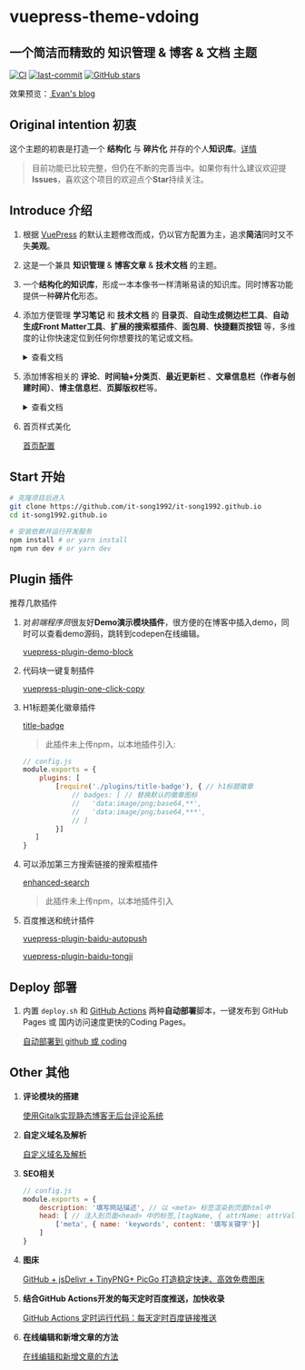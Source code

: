 # vuepress-theme-vdoing

## 一个简洁而精致的 知识管理 & 博客 & 文档  主题

[![CI](https://github.com/it-song1992/it-song1992.github.io/workflows/CI/badge.svg)](https://github.com/it-song1992/it-song1992.github.io/actions?query=workflow:CI) [![last-commit](https://img.shields.io/github/last-commit/it-song1992/it-song1992.github.io)](https://github.com/it-song1992/it-song1992.github.io/commits/master) [![GitHub stars](https://img.shields.io/github/stars/it-song1992/it-song1992.github.io)](https://github.com/it-song1992/it-song1992.github.io/stargazers)

效果预览：[ Evan's blog](https://xugaoyi.com/)



## Original intention 初衷

这个主题的初衷是打造一个 **结构化** 与 **碎片化** 并存的个人**知识库**。[详情](https://github.com/it-song1992/it-song1992.github.io/issues)

>  目前功能已比较完整，但仍在不断的完善当中。如果你有什么建议欢迎提**Issues**，喜欢这个项目的欢迎点个**Star**持续关注。

## Introduce 介绍

1. 根据 [VuePress](https://vuepress.vuejs.org/zh/) 的默认主题修改而成，仍以官方配置为主，追求**简洁**同时又不失**美观**。

2. 这是一个兼具 **知识管理** & **博客文章** & **技术文档** 的主题。

3. 一个**结构化的知识库**，形成一本本像书一样清晰易读的知识库。同时博客功能提供一种**碎片化**形态。

4. 添加方便管理 **学习笔记** 和 **技术文档** 的 **目录页**、**自动生成侧边栏工具**、**自动生成Front Matter工具**、**扩展的搜索框插件**、**面包屑**、**快捷翻页按钮** 等，多维度的让你快速定位到任何你想要找的笔记或文档。

   <details>
    <summary>查看文档</summary>
    <ul>
        </li>
        <li>简单的<b>目录页</b>配置，查看 <a href="https://github.com/it-song1992/it-song1992.github.io/issues/330">目录页配置</a>
        </li>
        <li><b>自动生成侧边栏工具</b> 让你拥有一个结构清晰的侧边栏，无需手动配置。<br/>
        <a href="https://github.com/it-song1992/it-song1992.github.io/issues/113">根据目录自动生成侧边栏和分类标签的约定说明</a>
        </li>
        <li><b>自动生成Front Matter工具</b> 助你专注于写作，你无需给每个文件都手写front matter。<br/>
        <a href="https://github.com/it-song1992/it-song1992.github.io/issues/324">自动生成Front Matter工具</a>
        </li>
        <li>
        可以添加第三方搜索链接的<a href="https://github.com/it-song1992/it-song1992.github.io/blob/master/docs/.vuepress/plugins/enhanced-search/README.md">扩展的搜索框插件</a>
        </li>
       <li>
        	<b>面包屑</b>和<b>快捷翻页按钮</b>内置于主题，无需配置。（面包屑数据依赖于自动生成侧边栏工具）
        </li>
    </ul>
   </details>


5. 添加博客相关的 **评论**、**时间轴+分类页**、**最近更新栏** 、**文章信息栏（作者与创建时间）**、**博主信息栏**、**页脚版权栏**等。
   <details>
    <summary>查看文档</summary>
    <ul>
        <li><a href="https://github.com/dongyuanxin/vuepress-plugin-comment">评论栏插件</a>
        </li>
        <li><a href="https://github.com/it-song1992/it-song1992.github.io/issues/331">时间轴+分类 页面配置</a> (分类数据依赖于自动生成侧边栏工具)
        </li>
        <li>
            <a href="https://github.com/it-song1992/it-song1992.github.io/issues/335">文章信息栏（作者与创建时间）</a>
        </li>
        <li><a href="https://github.com/it-song1992/it-song1992.github.io/issues/334">最近更新栏</a></li>
        <li><a href="https://github.com/it-song1992/it-song1992.github.io/issues/336">博主信息栏</a></li>
        <li><a href="https://github.com/it-song1992/it-song1992.github.io/issues/337">页脚版权栏</a></li>
    </ul>
   </details>
   
6. 首页样式美化

   [首页配置](https://github.com/it-song1992/it-song1992.github.io/issues/338)


## Start 开始

```bash
# 克隆项目后进入
git clone https://github.com/it-song1992/it-song1992.github.io
cd it-song1992.github.io

# 安装依赖并运行开发服务
npm install # or yarn install
npm run dev # or yarn dev
```

## Plugin 插件

推荐几款插件


1. 对*前端程序员*很友好**Demo演示模块插件**，很方便的在博客中插入demo，同时可以查看demo源码，跳转到codepen在线编辑。

   [vuepress-plugin-demo-block](https://www.npmjs.com/package/vuepress-plugin-demo-block)

2. 代码块一键复制插件

   [vuepress-plugin-one-click-copy](https://www.npmjs.com/package/vuepress-plugin-one-click-copy)

3. H1标题美化徽章插件

   [title-badge](https://github.com/it-song1992/it-song1992.github.io/tree/master/docs/.vuepress/plugins/title-badge)

   > 此插件未上传npm，以本地插件引入:

   ```js
   // config.js
   module.exports = {
       plugins: [
           [require('./plugins/title-badge'), { // h1标题徽章
               // badges: [ // 替换默认的徽章图标
               //   'data:image/png;base64,**',
               //   'data:image/png;base64,***',
               // ]
           }]
      ]
   }
   ```

4. 可以添加第三方搜索链接的搜索框插件

   [enhanced-search](https://github.com/it-song1992/it-song1992.github.io/blob/master/docs/.vuepress/plugins/enhanced-search/README.md)

   > 此插件未上传npm，以本地插件引入

5. 百度推送和统计插件

   [vuepress-plugin-baidu-autopush](https://www.npmjs.com/package/vuepress-plugin-baidu-autopush)

   [vuepress-plugin-baidu-tongji](https://www.npmjs.com/package/vuepress-plugin-baidu-tongji)

## Deploy 部署

1. 内置 `deploy.sh` 和 [GitHub Actions](https://github.com/features/actions) 两种**自动部署**脚本，一键发布到 GitHub Pages 或 国内访问速度更快的Coding Pages。

   [自动部署到 github 或 coding](https://github.com/it-song1992/it-song1992.github.io/issues/325)



## Other 其他

1. **评论模块的搭建**

   [使用Gitalk实现静态博客无后台评论系统](https://xugaoyi.com/pages/1da0bf9a988eafe5/)

2. **自定义域名及解析**

   [自定义域名及解析](https://github.com/it-song1992/it-song1992.github.io/issues/326)

3. **SEO相关**

   ```js
   // config.js
   module.exports = {
       description: '填写网站描述', // 以 <meta> 标签渲染到页面html中
       head: [ // 注入到页面<head> 中的标签,[tagName, { attrName: attrValue }]
           ['meta', { name: 'keywords', content: '填写关键字'}]
       ]
   }
   ```

4. **图床**

   [GitHub + jsDelivr + TinyPNG+ PicGo 打造稳定快速、高效免费图床](https://xugaoyi.com/pages/a5f73af5185fdf0a/)

5. **结合GitHub Actions开发的每天定时百度推送，加快收录**

   [GitHub Actions 定时运行代码：每天定时百度链接推送](https://xugaoyi.com/pages/f44d2f9ad04ab8d3/)

6. **在线编辑和新增文章的方法**

   [在线编辑和新增文章的方法](https://github.com/it-song1992/it-song1992.github.io/issues/327)

